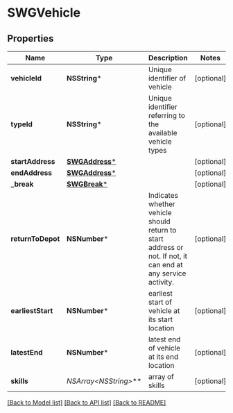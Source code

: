 # SWGVehicle

## Properties
Name | Type | Description | Notes
------------ | ------------- | ------------- | -------------
**vehicleId** | **NSString*** | Unique identifier of vehicle | [optional] 
**typeId** | **NSString*** | Unique identifier referring to the available vehicle types | [optional] 
**startAddress** | [**SWGAddress***](SWGAddress.md) |  | [optional] 
**endAddress** | [**SWGAddress***](SWGAddress.md) |  | [optional] 
**_break** | [**SWGBreak***](SWGBreak.md) |  | [optional] 
**returnToDepot** | **NSNumber*** | Indicates whether vehicle should return to start address or not. If not, it can end at any service activity. | [optional] 
**earliestStart** | **NSNumber*** | earliest start of vehicle at its start location | [optional] 
**latestEnd** | **NSNumber*** | latest end of vehicle at its end location | [optional] 
**skills** | **NSArray&lt;NSString*&gt;*** | array of skills | [optional] 

[[Back to Model list]](../README.md#documentation-for-models) [[Back to API list]](../README.md#documentation-for-api-endpoints) [[Back to README]](../README.md)


